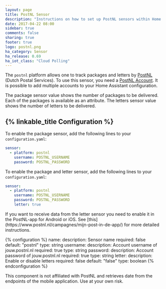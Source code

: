 ```yaml
---
layout: page
title: PostNL Sensor
description: "Instructions on how to set up PostNL sensors within Home Assistant."
date: 2017-04-22 08:00
sidebar: true
comments: false
sharing: true
footer: true
logo: postnl.png
ha_category: Sensor
ha_release: 0.69
ha_iot_class: "Cloud Polling"
---
```


The `postnl` platform allows one to track packages and letters by [PostNL](https://www.postnl.nl) (Dutch Postal Services). To use this sensor, you need a [PostNL Account](https://jouw.postnl.nl). It is possible to add multiple accounts to your Home Assistant configuration.

The package sensor value shows the number of packages to be delivered. Each of the packages is available as an attribute.
The letters sensor value shows the number of letters to be delivered.

## {% linkable_title Configuration %}

To enable the package sensor, add the following lines to your `configuration.yaml`:

```yaml
sensor:
  - platform: postnl
    username: POSTNL_USERNAME
    password: POSTNL_PASSWORD
```
To enable the package and letter sensor, add the following lines to your `configuration.yaml`:

```yaml
sensor:
  - platform: postnl
    username: POSTNL_USERNAME
    password: POSTNL_PASSWORD
    letter: true
```
<p class='note'>
  If you want to receive data from the letter sensor you need to enable it in the PostNL-app for Android or iOS.
  See [this](https://www.postnl.nl/campagnes/mijn-post-in-de-app/) for more detailed instructions.
</p>

{% configuration %}
name:
  description: Sensor name
  required: false
  default: "postnl"
  type: string
username:
  description: Account username of jouw.postnl.nl
  required: true
  type: string
password:
  description: Account password of jouw.postnl.nl
  required: true
  type: string
letter:
  description: Enable or disable letters
  required: false
  default: "false"
  type: boolean
{% endconfiguration %}

<p class='note warning'>
This component is not affiliated with PostNL and retrieves date from the endpoints of the mobile application. Use at your own risk.
</p>
